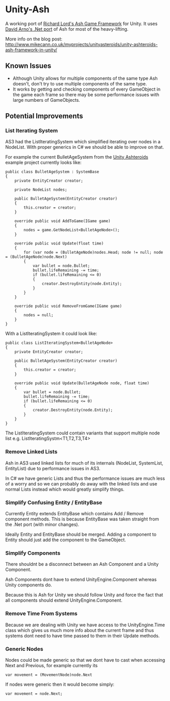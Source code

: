Unity-Ash
=============

A working port of [Richard Lord's Ash Game Framework](https://github.com/richardlord/Ash) for Unity. It uses [David Arno's .Net port](https://github.com/DavidArno/Ash.NET) of Ash for most of the heavy-lifting.

More info on the blog post: http://www.mikecann.co.uk/myprojects/unityasteroids/unity-ashteroids-ash-framework-in-unity/

Known Issues
------------

+ Although Unity allows for multiple components of the same type Ash doesn't, don't try to use multiple components of the same type.
+ It works by getting and checking components of every GameObject in the game each frame so there may be some performance issues with large numbers of GameObjects.

Potential Improvements
----------------------

### List Iterating System

AS3 had the ListIteratingSystem which simplified iterating over nodes in a NodeList. With proper generics in C# we should be able to improve on that.

For example the current BulletAgeSystem from the [Unity Ashteroids](https://github.com/mikecann/UnityAshteroids) example project currently looks like:

```
public class BulletAgeSystem : SystemBase
{
    private EntityCreator creator;

    private NodeList nodes;

    public BulletAgeSystem(EntityCreator creator)
    {
        this.creator = creator;
    }

    override public void AddToGame(IGame game)
    {
        nodes = game.GetNodeList<BulletAgeNode>();
    }

    override public void Update(float time)
    {
        for (var node = (BulletAgeNode)nodes.Head; node != null; node = (BulletAgeNode)node.Next)
        {
            var bullet = node.Bullet;
            bullet.lifeRemaining -= time;
            if (bullet.lifeRemaining <= 0)
            {
                creator.DestroyEntity(node.Entity);
            }
        }
    }

    override public void RemoveFromGame(IGame game)
    {
        nodes = null;
    }
}
```

With a ListIteratingSystem it could look like:

```
public class ListIteratingSystem<BulletAgeNode>
{
    private EntityCreator creator;

    public BulletAgeSystem(EntityCreator creator)
    {
        this.creator = creator;
    }

    override public void Update(BulletAgeNode node, float time)
    {
        var bullet = node.Bullet;
        bullet.lifeRemaining -= time;
        if (bullet.lifeRemaining <= 0)
        {
            creator.DestroyEntity(node.Entity);
        }
    }
}
```

The ListIteratingSystem could contain variants that support multiple node list e.g. ListIteratingSystm<T1,T2,T3,T4>

### Remove Linked Lists

Ash in AS3 used linked lists for much of its internals (NodeList, SystemList, EntityList) due to performance issues in AS3. 

In C# we have generic Lists and thus the performance issues are much less of a worry and so we can probably do away with the linked lists and use normal Lists instead which would greatly simplify things.

### Simplify Confusing Entity / EntityBase

Currently Entity extends EntityBase which contains Add / Remove component methods. This is because EntityBase was taken straight from the .Net port (with minor changes).

Ideally Entity and EntityBase should be merged. Adding a component to Entity should just add the component to the GameObject.

### Simplify Components

There shouldnt be a disconnect between an Ash Component and a Unity Component.

Ash Components dont have to extend UnityEngine.Component whereas Unity components do. 

Because this is Ash for Unity we should follow Unity and force the fact that all components should extend UnityEngine.Component.

### Remove Time From Systems

Because we are dealing with Unity we have access to the UnityEngine.Time class which gives us much more info about the current frame and thus systems dont need to have time passed to them in their Update methods.

### Generic Nodes

Nodes could be made generic so that we dont have to cast when accessing Next and Previous, for example currently its

```
var movement = (MovementNode)node.Next
```

If nodes were generic then it would become simply:

```
var movement = node.Next;
```

